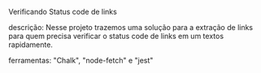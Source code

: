 Verificando Status code de links

descrição: 
Nesse projeto trazemos uma solução para a extração de links para quem precisa verificar o status code de links em um textos rapidamente.

ferramentas:
"Chalk", "node-fetch" e "jest"
